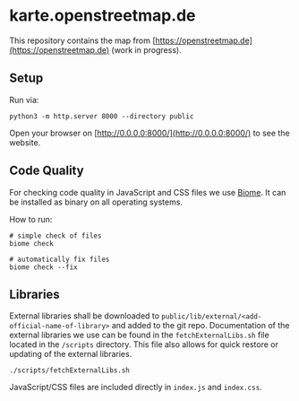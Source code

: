 # karte.openstreetmap.de

This repository contains the map from [https://openstreetmap.de](https://openstreetmap.de) (work in progress).

## Setup

Run via:

```shell
python3 -m http.server 8000 --directory public
```

Open your browser on [http://0.0.0.0:8000/](http://0.0.0.0:8000/) to see the website.

## Code Quality

For checking code quality in JavaScript and CSS files we use [Biome](https://biomejs.dev/). It can be installed as binary on all operating systems.

How to run:

```shell
# simple check of files
biome check

# automatically fix files
biome check --fix
```

## Libraries

External libraries shall be downloaded to `public/lib/external/<add-official-name-of-library>` and added to the git repo. Documentation of the external libraries we use can be found in the `fetchExternalLibs.sh` file located in the `/scripts` directory. This file also allows for quick restore or updating of the external libraries.

```shell
./scripts/fetchExternalLibs.sh
```

JavaScript/CSS files are included directly in `index.js` and `index.css`.
